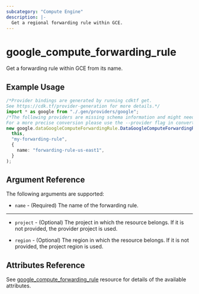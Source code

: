 ```yaml
---
subcategory: "Compute Engine"
description: |-
  Get a regional forwarding rule within GCE.
---
```


# google\_compute\_forwarding\_rule

Get a forwarding rule within GCE from its name.

## Example Usage

```typescript
/*Provider bindings are generated by running cdktf get.
See https://cdk.tf/provider-generation for more details.*/
import * as google from "./.gen/providers/google";
/*The following providers are missing schema information and might need manual adjustments to synthesize correctly: google.
For a more precise conversion please use the --provider flag in convert.*/
new google.dataGoogleComputeForwardingRule.DataGoogleComputeForwardingRule(
  this,
  "my-forwarding-rule",
  {
    name: "forwarding-rule-us-east1",
  }
);

```

## Argument Reference

The following arguments are supported:

* `name` - (Required) The name of the forwarding rule.

***

*   `project` - (Optional) The project in which the resource belongs. If it
    is not provided, the provider project is used.

*   `region` - (Optional) The region in which the resource belongs. If it
    is not provided, the project region is used.

## Attributes Reference

See [google\_compute\_forwarding\_rule](https://registry.terraform.io/providers/hashicorp/google/latest/docs/resources/compute_forwarding_rule) resource for details of the available attributes.
